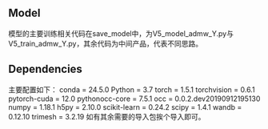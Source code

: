 ## Model
模型的主要训练相关代码在save_model中，为V5_model_admw_Y.py与V5_train_admw_Y.py，其余代码为中间产品，代表不同思路。
## Dependencies
主要配置如下：
conda = 24.5.0
Python = 3.7
torch = 1.5.1
torchvision = 0.6.1
pytorch-cuda = 12.0
pythonocc-core = 7.5.1
occ = 0.0.2.dev20190912195130
numpy = 1.18.1
h5py = 2.10.0
scikit-learn = 0.24.2
scipy = 1.4.1
wandb = 0.12.10
trimesh = 3.2.19
如有其余需要的导入包挨个导入即可。
